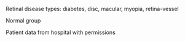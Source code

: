 Retinal disease types: diabetes, disc, macular, myopia, retina-vessel

Normal group

Patient data from hospital with permissions
